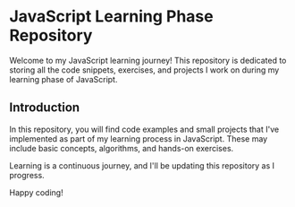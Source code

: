 # JavaScript Learning Phase Repository

Welcome to my JavaScript learning journey! This repository is dedicated to storing all the code snippets, exercises, and projects I work on during my learning phase of JavaScript.

## Introduction

In this repository, you will find code examples and small projects that I've implemented as part of my learning process in JavaScript. 
These may include basic concepts, algorithms, and hands-on exercises.

Learning is a continuous journey, and I'll be updating this repository as I progress.


Happy coding!

